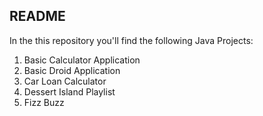 ## README

In the this repository you'll find the following Java Projects:

1.  Basic Calculator Application
2.  Basic Droid Application
3.  Car Loan Calculator
4.  Dessert Island Playlist
5.  Fizz Buzz